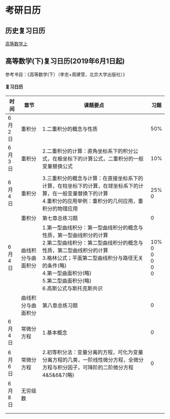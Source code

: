 # 考研日历

## 历史复习日历

[高等数学上](https://wangjinlong.xyz/2019/06/01/graduate_calender1)



## 高等数学(下)复习日历(2019年6月1日起)

参考书目：《高等数学(下）（李忠+周建莹，北京大学出版社）》

#### 复习日历

| 时间   | 章节               | 课题要点                                                     | 习题                                   |
| ------ | ------------------ | ------------------------------------------------------------ | -------------------------------------- |
| 6月2日 | 重积分             | 1.二重积分的概念与性质                                       | 50%                                    |
| 6月3日 | 重积分             | 2.二重积分的计算：直角坐标系下的积分公式，在极坐标下的计算公式，二重积分的一般变量替换公式 | 10%                                    |
| 6月4日 | 重积分             | 3.三重积分的概念与计算：在直接坐标系下的计算，在柱坐标下的计算，在球坐标系下的计算，在一般变量替换下的计算<br />4.重积分的应用举例：重积分的几何应用，重积分的物理应用 | 25%<br />0                             |
|        | 重积分             | 第七章总练习题                                               | 0                                      |
| 6月4日 | 曲线积分与曲面积分 | 1.第一型曲线积分：第一型曲线积分的概念与性质，第一型曲线积分的计算<br />2.第二型曲线积分：第二型曲线积分的概念与性质，第二型曲线积分的计算<br />3.格林公式；平面第二型曲线积分与路径无关的条件(略)<br />4.第一型曲面积分(略)<br />5.第二型曲面积分(略)<br />6.高斯公式与斯托克斯共识 | 10%<br />0<br />0<br />0<br />0<br />0 |
|        | 曲线积分与曲面积分 | 第八章总练习题                                               | 0                                      |
| 6月4日 | 常微分方程         | 1.基本概念                                                   | 0                                      |
| 6月6日 | 常微分方程         | 2.初等积分法：变量分离的方程，可化为变量分离方程的几类，一阶线性微分方程，全微分方程与积分因子，可降阶的二阶微分方程<br />4&5&6&7(略) | 0                                      |
| 6月8日 | 无穷级数           |                                                              |                                        |
|        |                    |                                                              |                                        |
|        |                    |                                                              |                                        |

